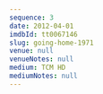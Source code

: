 ```yaml
---
sequence: 3
date: 2012-04-01
imdbId: tt0067146
slug: going-home-1971
venue: null
venueNotes: null
medium: TCM HD
mediumNotes: null
---
```


